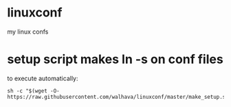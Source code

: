 # linuxconf
my linux confs

# setup script makes ln -s on conf files


to execute automatically:
```
sh -c "$(wget -O- https://raw.githubusercontent.com/walhava/linuxconf/master/make_setup.sh)"
```
